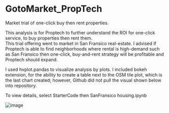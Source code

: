 # GotoMarket_PropTech
Market trial of one-click buy then rent properties.

This analysis is for Proptech to further understand the ROI for one-click service, to buy properties then rent them.  
This trial offering went to market in San Fransico real-estate.  I advised if Proptech is able to find neighborhoods where rental is high-demand such as San Fransico then one-click, buy-and-rent strategy will be profitable and Proptech should expand.

I used hvplot.pandas to visualize analysis by plots.  I included bokeh extension, for the ability to create a table next to the OSM tile plot, which is the last chart created; however, Github did not pull the visual shown below into repository.

To view details, select StarterCode then SanFransico housing.ipynb



![image](https://user-images.githubusercontent.com/119983738/217637929-32912b9a-2e39-4564-8559-6ca42fad906d.png)
